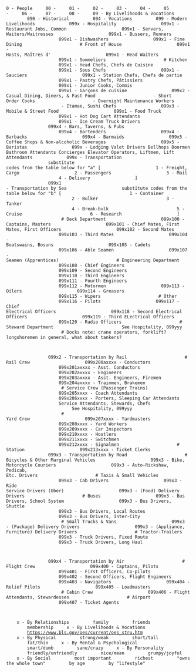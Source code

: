 <code>0 - People
    00 - 
    01 - 
    02 - 
    03 - 
    04 - 
    05 - 
    06 - 
    07 - 
    08 - 
    09 - By Livelihoods & Vocations
        090 - Historical
        094 - Vocations
        099 - Modern Livelihoods
            099x - Hospitality
                099x1 - Restaurant Jobs, Common
                    099x1 - Servers, Waiters/Waitresses
                    099x1 - Bussers, Runners
                    099x1 - Dishwashers
                099x1 - Fine Dining
                     # Front of House
                    099x1 - Hosts, Maîtres d'
                    099x1 - Head Waiters
                    099x1 - Sommeliers
                     # Kitchen
                    099x1 - Head Chefs, Chefs de Cuisine
                    099x1 - Sous Chefs
                    099x1 - Sauciers
                    099x1 - Station Chefs, Chefs de partie
                    099x1 - Pastry Chefs, Pâtissiers
                    099x1 - Junior Cooks, Commis
                    099x1 - Garçons de cuisine
                099x2 - Casual Dining, Diners, & Fast Food
                     - Short Order Cooks
                     - Overnight Maintenance Workers
                     - Itamae, Sushi Chefs
                099x3 - Mobile & Street Food
                    099x1 - Food Truck
                    099x1 - Hot Dog Cart Attendants
                    099x1 - Ice Cream Truck Drivers
                099x4 - Bars, Taverns, & Pubs
                    099x4 - Bartenders
                    099x4 - Barbacks
                    099x4 - Barmaids
                099x5 - Coffee Shops & Non-alcoholic Beverages
                    099x5 - Baristas
                099x - Lodging
                  Valet Drivers
                  Bellhops
                  Doormen
                  Bathroom Attendants
                  Concierges
                  Elevator Operators, Liftmen, Lift Attendants
            099x - Transportation
                substitute codes from the table below for "a" [
                    1 - Freight, Cargo
                    2 - Passengers
                    3 - Mail
                    4 - Delivery
                ]
                099x1 - Transportation by Sea
                    substitute codes from the table below for "b" [
                         1 - Container
                         2 - Bulker
                         3 - Tanker
                         4 - Break-bulk
                         5 - Cruise
                         6 - Research
                    ]
                     # Deck Department
                    099x100 - Captains, Masters
                    099x101 - Chief Mates, First Mates, First Officers
                    099x102 - Second Mates
                    099x103 - Third Mates
                    099x104 - Boatswains, Bosuns
                    099x105 - Cadets
                    099x106 - Able Seamen
                    099x107 - Seamen (Apprentices)
                     # Engineering Department
                    099x108 - Chief Engineers
                    099x109 - Second Engineers
                    099x110 - Third Engineers
                    099x111 - Fourth Engineers
                    099x112 - Motormen
                    099x113 - Oilers
                    099x114 - Greasers
                    099x115 - Wipers
                     # Other
                    099x116 - Pilots
                    099x117 - Chief Electrical Officers
                    099x118 - Second Electrical Officers
                    099x119 - Third ELectrical Officers
                    099x120 - Radio Officers
                     # Steward Department
                         See Hospitality, 099yyy
                     # Docks
                    note: crane operators, forklift? longshoremen in general, what about tankers?
                    
                099x2 - Transportation by Rail
                     # Rail Crew
                    099x200axxxx - Conductors
                    099x201axxxx - Asst. Conductors
                    099x202axxxx - Engineers
                    099x203axxxx - Asst. Engineers, Firemen
                    099x204axxxx - Trainmen, Brakemen
                     # Service Crew (Passenger Trains)
                    099x205xxxx - Coach Attendants
                    099x206xxxx - Porters, Sleeping Car Attendants
                    Service Attendants, Stewards, Chefs
                         See Hospitality, 099yyy
                     # Yard Crew
                    099x207xxxx - Yardmasters
                    099x208xxxx - Yard Workers
                    099x209xxxx - Car Inspectors
                    099x210xxxx - Hostlers
                    099x211xxxx - Switchmen
                    099x212xxxx - Signalmen
                     # Station
                    099x213xxxx - Ticket Clerks
                099x3 - Transportation by Road
                     # Bicycles & Other Marginal Vehicles
                    099x3 - Bike, Motorcycle Couriers
                    099x3 - Auto-Rickshaw, Pedicab, Etc. Drivers
                     # Taxis & Small Vehicles
                    099x3 - Cab Drivers
                    099x3 - Ride Service Drivers (Uber)
                    099x3 - (Food) Delivery Drivers
                     # Buses
                    099x3 - Bus Drivers, School System
                    099x3 - Bus Drivers, Shuttle
                    099x3 - Bus Drivers, Local Routes
                    099x3 - Bus Drivers, Inter-City
                     # Small Trucks & Vans
                    099x3 - (Package) Delivery Drivers
                    099x3 - (Appliance, Furniture) Delivery Drivers
                     # Tractor-Trailers
                    099x3 - Truck Drivers, Fixed Route
                    099x3 - Truck Drivers, Long Haul
                    
                099x4 - Transportation by Air
                     # Flight Crew
                    099x400 - Captains, Pilots
                    099x401 - First Officers, Co-pilots
                    099x402 - Second Officers, Flight Engineers
                    099x403 - Navigators
                    099x404 - Relief Pilots
                    099x405 - Loadmasters
                     # Cabin Crew
                    099x406 - Flight Attendants, Stewardesses
                     # Airport
                    099x407 - Ticket Agents
                     
    x - By Relationships
        family
        friends
        membership
    x - By Livelihoods & Vocations
        https://www.bls.gov/oes/current/oes_stru.htm
    x - By Physical
        strong/weak
        short/tall
        fat/thin
    x - By Mental & Psychological
        smart/dumb
        sane/crazy
    x - By Personality
        friendly/unfriendly
        nice/mean
        grumpy/joyful
    x - By Social
        most important
        richest
        "owns the whole town"
        by age
        by "lifestyle"
</code>
